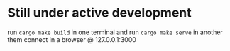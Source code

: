 # Still under active development

run `cargo make build` in one terminal
and
run `cargo make serve` in another
them
connect in a browser @ 127.0.0.1:3000
